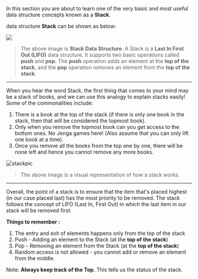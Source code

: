 In this section you are about to learn one of the very basic and most useful data structure concepts known as a **Stack**.
 
 data structure **Stack** can be shown as below:

![](https://www.callicoder.com/assets/images/post/large/java-stack-data-structure.jpg)

> The above image is **Stack Data Structure**. A Stack is a **Last In First Out (LIFO)** data structure. It supports two basic operations called **push** and **pop**. The **push**  operation *adds* an element at the **top of the stack**, and the **pop** operation *removes* an element from the **top of the stack**.

---

When you hear the word Stack, the first thing that comes to your mind may be a stack of books, and we can use this analogy to explain stacks easily! Some of the commonalities include:

1. There is a book at the top of the stack (if there is only one book in the stack, then that will be considered the topmost book).
2. Only when you remove the topmost book can you get access to the bottom ones. No Jenga games here! (Also assume that you can only lift one book at a time).
3. Once you remove all the books from the top one by one, there will be none left and hence you cannot remove any more books.

![stackpic](https://visualgo.net/img/stack_illustration.png)

> The above image is a visual representation of how a stack works.

---

Overall, the point of a stack is to ensure that the item that's placed highest (in our case placed last) has the most priority to be removed. The stack follows the concept of LIFO (Last In, First Out) in which the last item in our stack will be removed first.

**Things to remember :**

1. The entry and exit of elements happens only from the top of the stack 
2. Push - Adding an element to the Stack (at the **top of the stack**)
3. Pop - Removing an element from the Stack (at the **top of the stack**)
4. Random access is not allowed - you cannot add or remove an element from the middle.

Note: **Always keep track of the Top.** This tells us the status of the stack.
